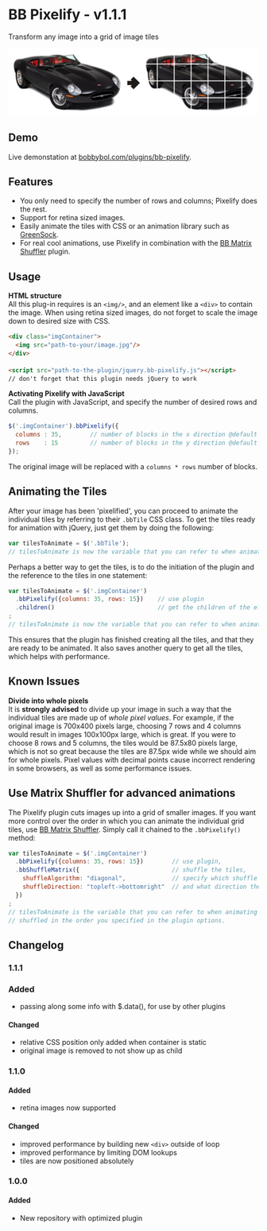 # BB Pixelify - v1.1.1
Transform any image into a grid of image tiles

![Demo of BB Pixelify](/demo/img/pixelify-example@2x.jpg)

## Demo
Live demonstation at [bobbybol.com/plugins/bb-pixelify](http://bobbybol.com/plugins/bb-pixelify/).  

## Features
- You only need to specify the number of rows and columns; Pixelify does the rest.
- Support for retina sized images.
- Easily animate the tiles with CSS or an animation library such as [GreenSock](https://greensock.com/).
- For real cool animations, use Pixelify in combination with the [BB Matrix Shuffler](https://github.com/bobbybol/matrix-shuffler) plugin.

## Usage

**HTML structure**  
All this plug-in requires is an `<img/>`, and an element like a `<div>` to contain the image.
When using retina sized images, do not forget to scale the image down to desired size with CSS.
```html
<div class="imgContainer">
  <img src="path-to-your/image.jpg"/>
</div>

<script src="path-to-the-plugin/jquery.bb-pixelify.js"></script>
// don't forget that this plugin needs jQuery to work
```

**Activating Pixelify with JavaScript**  
Call the plugin with JavaScript, and specify the number of desired rows and columns.
```javascript
$('.imgContainer').bbPixelify({ 
  columns : 35,        // number of blocks in the x direction @default 10 
  rows    : 15         // number of blocks in the y direction @default 10
});
```
The original image will be replaced with a `columns * rows` number of blocks.

## Animating the Tiles
After your image has been 'pixelified', you can proceed to animate the individual tiles by referring to their `.bbTile` CSS class. To get the tiles ready for animation with jQuery, just get them by doing the following:
```javascript
var tilesToAnimate = $('.bbTile');
// tilesToAnimate is now the variable that you can refer to when animating the tiles
```

Perhaps a better way to get the tiles, is to do the initiation of the plugin and the reference to the tiles in one statement:
```javascript
var tilesToAnimate = $('.imgContainer')
  .bbPixelify({columns: 35, rows: 15})    // use plugin
  .children()                             // get the children of the element returned by the plugin
;
// tilesToAnimate is now the variable that you can refer to when animating the tiles
```
This ensures that the plugin has finished creating all the tiles, and that they are ready to be animated. It also saves another query to get all the tiles, which helps with performance.

## Known Issues
**Divide into whole pixels**  
It is **strongly advised** to divide up your image in such a way that the individual tiles are made up of _whole pixel values_. For example, if the original image is 700x400 pixels large, choosing 7 rows and 4 columns would result in images 100x100px large, which is great. If you were to choose 8 rows and 5 columns, the tiles would be 87.5x80 pixels large, which is not so great because the tiles are 87.5px wide while we should aim for whole pixels. Pixel values with decimal points cause incorrect rendering in some browsers, as well as some performance issues.

## Use Matrix Shuffler for advanced animations
The Pixelify plugin cuts images up into a grid of smaller images. If you want more control over the order in which you can animate the individual grid tiles, use [BB Matrix Shuffler](https://github.com/bobbybol/matrix-shuffler). Simply call it chained to the `.bbPixelify()` method:
```javascript
var tilesToAnimate = $('.imgContainer')
  .bbPixelify({columns: 35, rows: 15})        // use plugin,
  .bbShuffleMatrix({                          // shuffle the tiles,
    shuffleAlgorithm: "diagonal",             // specify which shuffle algorithm to use ,
    shuffleDirection: "topleft->bottomright"  // and what direction the tiles should run.
  })
;
// tilesToAnimate is the variable that you can refer to when animating the tiles, 
// shuffled in the order you specified in the plugin options.
```

## Changelog  
### 1.1.1  
### Added  
- passing along some info with $.data(), for use by other plugins  
#### Changed  
- relative CSS position only added when container is static
- original image is removed to not show up as child

### 1.1.0  
#### Added  
- retina images now supported  
#### Changed  
- improved performance by building new `<div>` outside of loop
- improved performance by limiting DOM lookups
- tiles are now positioned absolutely

### 1.0.0  
#### Added  
- New repository with optimized plugin  
